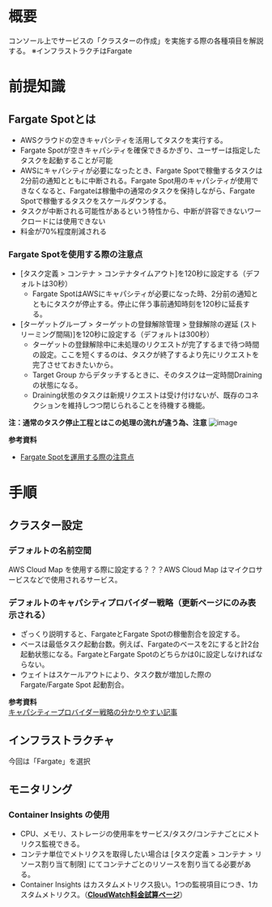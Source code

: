 # 概要
コンソール上でサービスの「クラスターの作成」を実施する際の各種項目を解説する。
※インフラストラクチはFargate

# 前提知識
## Fargate Spotとは
- AWSクラウドの空きキャパシティを活用してタスクを実行する。
- Fargate Spotが空きキャパシティを確保できるかぎり、ユーザーは指定したタスクを起動することが可能
- AWSにキャパシティが必要になったとき、Fargate Spotで稼働するタスクは2分前の通知とともに中断される。Fargate Spot用のキャパシティが使用できなくなると、Fargateは稼働中の通常のタスクを保持しながら、Fargate Spotで稼働するタスクをスケールダウンする。
- タスクが中断される可能性があるという特性から、中断が許容できないワークロードには使用できない
- 料金が70%程度削減される  

### Fargate Spotを使用する際の注意点
- [タスク定義 > コンテナ > コンテナタイムアウト]を120秒に設定する（デフォルトは30秒）
  - Fargate SpotはAWSにキャパシティが必要になった時、2分前の通知とともにタスクが停止する。停止に伴う事前通知時刻を120秒に延長する。
- [ターゲットグループ > ターゲットの登録解除管理 > 登録解除の遅延 (ストリーミング間隔)]を120秒に設定する（デフォルトは300秒）
  - ターゲットの登録解除中に未処理のリクエストが完了するまで待つ時間の設定。ここを短くするのは、タスクが終了するより先にリクエストを完了させておきたいから。
  - Target Group からデタッチするときに、そのタスクは一定時間Drainingの状態になる。
  - Draining状態のタスクは新規リクエストは受け付けないが、既存のコネクションを維持しつつ閉じられることを待機する機能。 

**注：通常のタスク停止工程とはこの処理の流れが違う為、注意**
![image](https://github.com/adgjmptwgw/aws-practice/assets/66456130/b00cdcc7-b631-4f5c-bd75-2c643ed5aa4f)

**参考資料**  
- [Fargate Spotを運用する際の注意点](https://qiita.com/sugimount-a/items/1b64e1f2eb544e059371)

# 手順
## クラスター設定
### デフォルトの名前空間
AWS Cloud Map を使用する際に設定する？？？AWS Cloud Map はマイクロサービスなどで使用されるサービス。

### デフォルトのキャパシティプロバイダー戦略（更新ページにのみ表示される）
- ざっくり説明すると、FargateとFargate Spotの稼働割合を設定する。
- ベースは最低タスク起動台数。例えば、Fargateのベースを2にすると計2台起動状態になる。FargateとFargate Spotのどちらかは0に設定しなければならない。
- ウェイトはスケールアウトにより、タスク数が増加した際の Fargate/Fargate Spot 起動割合。

**参考資料**  
[キャパシティープロバイダー戦略の分かりやすい記事](https://dev.classmethod.jp/articles/fargate-spot-detail/)


## インフラストラクチャ
今回は「Fargate」を選択

## モニタリング
### Container Insights の使用
- CPU、メモリ、ストレージの使用率をサービス/タスク/コンテナごとにメトリクス監視できる。
- コンテナ単位でメトリクスを取得したい場合は [タスク定義 > コンテナ > リソース割り当て制限] にてコンテナごとのリソースを割り当てる必要がある。
- Container Insights はカスタムメトリクス扱い。1つの監視項目につき、1カスタムメトリクス。（[**CloudWatch料金試算ページ**](https://calculator.aws/#/addService/CloudWatch)）
